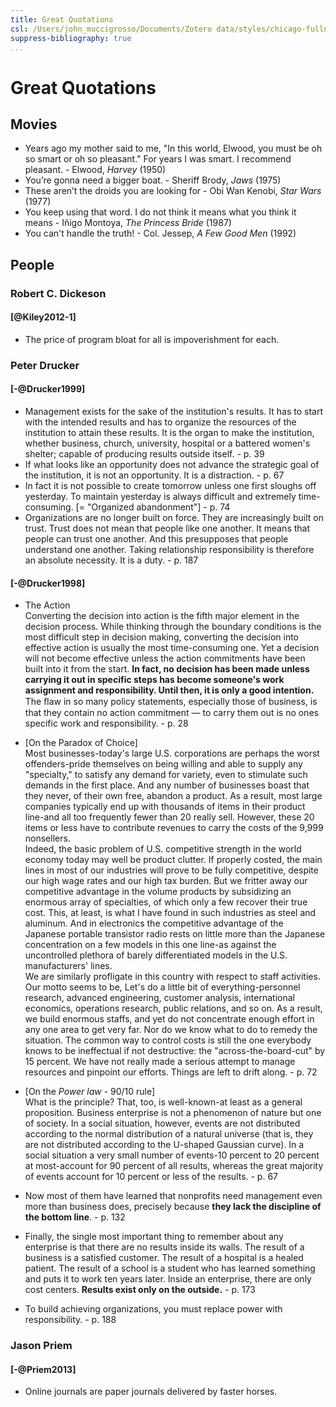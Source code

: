 ```yaml
---
title: Great Quotations
csl: /Users/john_muccigrosso/Documents/Zotero data/styles/chicago-fullnote-bibliography-no-ibid.csl
suppress-bibliography: true
...
```


# Great Quotations

## Movies

- Years ago my mother said to me, "In this world, Elwood, you must be oh so smart or oh so pleasant." For years I was smart. I recommend pleasant. - Elwood, *Harvey* (1950)
- You’re gonna need a bigger boat. - Sheriff Brody, *Jaws* (1975)
- These aren’t the droids you are looking for - Obi Wan Kenobi, *Star Wars* (1977)
- You keep using that word. I do not think it means what you think it means - Iñigo Montoya, *The Princess Bride* (1987)
- You can't handle the truth! - Col. Jessep, *A Few Good Men* (1992)

## People

### Robert C. Dickeson
#### [@Kiley2012-1]
- The price of program bloat for all is impoverishment for each.


### Peter Drucker

#### [-@Drucker1999] 
<!--Management challenges for the 21st century-->

- Management exists for the sake of the institution's results. It has to start with the intended results and has to organize the resources of the institution to attain these results. It is the organ to make the institution, whether business, church, university, hospital or a battered women's shelter; capable of producing results outside itself. - p. 39
- If what looks like an opportunity does not advance the strategic goal of the institution, it is not an opportunity. It is a distraction. - p. 67
- In fact it is not possible to create tomorrow unless one first sloughs off yesterday. To maintain yesterday is always difficult and extremely time-consuming. [= "Organized abandonment"] - p. 74
- Organizations are no longer built on force. They are increasingly built on trust. Trust does not mean that people like one another. It means that people can trust one another. And this presupposes that people understand one another. Taking relationship responsibility is therefore an absolute necessity. It is a duty. - p. 187

#### [-@Drucker1998]
<!-- On the profession of management -->

- The Action  
Converting the decision into action is the fifth major element in the decision process. While thinking through the boundary conditions is the most difficult step in decision making, converting the decision into effective action is usually the most time-consuming one. Yet a decision will not become effective unless the action commitments have been built into it from the start. **In fact, no decision has been made unless carrying it out in specific steps has become someone's work assignment and responsibility. Until then, it is only a good intention.**  
The ﬂaw in so many policy statements, especially those of business, is that they contain no action commitment — to carry them out is no ones specific work and responsibility. - p. 28

- [On the Paradox of Choice]  
Most businesses-today's large U.S. corporations  are perhaps the worst offenders-pride themselves on being willing and able to supply any "specialty," to satisfy any demand for variety, even to stimulate such demands in the first place. And any number of businesses boast that they never, of their own free, abandon a product. As a result, most large companies typically end up with thousands of items in their product line-and all too frequently fewer than 20 really sell. However, these 20 items or less have to contribute revenues to carry the costs of the 9,999 nonsellers.  
Indeed, the basic problem of U.S. competitive strength in the world economy today may well be product clutter. If properly costed, the main lines in most of our industries will prove to be fully competitive, despite our high wage rates and our high tax burden. But we fritter away our competitive advantage in the volume products by subsidizing an enormous array of specialties, of which only a few recover their true cost. This, at least, is what I have found in such industries as steel and aluminum. And in electronics the competitive advantage of the Japanese portable transistor radio rests on little more than the Japanese concentration on a few models in this one line-as against the uncontrolled plethora of barely differentiated models in the U.S. manufacturers' lines.  
We are similarly profligate in this country with respect to staff activities. Our motto seems to be, Let's do a little bit of everything-personnel research, advanced engineering, customer analysis, international economics, operations research, public relations, and so on. As a result, we build enormous staffs, and yet do not concentrate enough effort in any one area to get very far. Nor do we know what to do to remedy the situation. The common way to control costs is still the one everybody knows to be ineffectual if not destructive: the "across-the-board-cut" by 15 percent. We have not really made a serious attempt to manage resources and pinpoint our efforts. Things are left to drift along. - p. 72
- [On the *Power law* - 90/10 rule]  
What is the principle? That, too, is well-known-at least as a general proposition. Business enterprise is not a phenomenon of nature but one of society. In a social situation, however, events are not distributed according to the normal distribution of a natural universe (that is, they are not distributed according to the U-shaped Gaussian curve). In a social situation a very small number of events-10 percent to 20 percent at most-account for 90 percent of all results, whereas the great majority of events account for 10 percent or less of the results. - p. 67
- Now most of them have learned that nonprofits need management even more than business does, precisely because **they lack the discipline of the bottom line**. - p. 132
- Finally, the single most important thing to remember about any enterprise is that there are no results inside its walls. The result of a business is a satisfied customer. The result of a hospital is a healed patient. The result of a school is a student who has learned something and puts it to work ten years later. Inside an enterprise, there are only cost centers. **Results exist only on the outside.** - p. 173
- To build achieving organizations, you must replace power with responsibility. -  p. 188

### Jason Priem

#### [-@Priem2013]
<!--Altmetrics, web-native scholarship, and the decoupled journal: Get ready for the second revolution-->

- Online journals are paper journals delivered by faster horses.